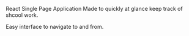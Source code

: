 React Single Page Application
Made to quickly at glance keep track of shcool work.

Easy interface to navigate to and from.
